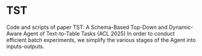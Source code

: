 # TST
Code and scripts of paper TST: A Schema-Based Top-Down and Dynamic-Aware Agent of Text-to-Table Tasks (ACL 2025)
In order to conduct efficient batch experiments, we simplify the various stages of the Agent into inputs-outputs.